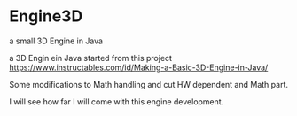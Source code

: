 # Engine3D
a small 3D Engine in Java

a 3D Engin ein Java started from this project 
https://www.instructables.com/id/Making-a-Basic-3D-Engine-in-Java/

Some modifications to Math handling and cut HW dependent and Math part.

I will see how far I will come with this engine development.
